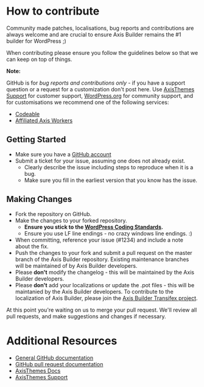 # How to contribute

Community made patches, localisations, bug reports and contributions are always welcome and are crucial to ensure Axis Builder remains the #1 builder for WordPress ;)

When contributing please ensure you follow the guidelines below so that we can keep on top of things.

__Note:__

GitHub is for *bug reports and contributions only* - if you have a support question or a request for a customization don't post here. Use [AxisThemes Support](http://support.axisthemes.com) for customer support, [WordPress.org](http://wordpress.org/support/plugin/axis-builder) for community support, and for customisations we recommend one of the following services:

- [Codeable](https://codeable.io/)
- [Affiliated Axis Workers](http://axisthemes.com/affiliated-axis-workers/)

## Getting Started

* Make sure you have a [GitHub account](https://github.com/signup/free)
* Submit a ticket for your issue, assuming one does not already exist.
  * Clearly describe the issue including steps to reproduce when it is a bug.
  * Make sure you fill in the earliest version that you know has the issue.

## Making Changes

* Fork the repository on GitHub.
* Make the changes to your forked repository.
  * **Ensure you stick to the [WordPress Coding Standards](http://make.wordpress.org/core/handbook/coding-standards/php/).**
  * Ensure you use LF line endings - no crazy windows line endings. :)
* When committing, reference your issue (#1234) and include a note about the fix.
* Push the changes to your fork and submit a pull request on the master branch of the Axis Builder repository. Existing maintenance branches will be maintained of by Axis Builder developers.
* Please **don't** modify the changelog - this will be maintained by the Axis Builder developers.
* Please **don't** add your localizations or update the .pot files - this will be maintanied by the Axis Builder developers. To contribute to the localization of Axis Builder, please join the [Axis Builder Transifex project](https://www.transifex.com/projects/p/axis-builder/).

At this point you're waiting on us to merge your pull request. We'll review all pull requests, and make suggestions and changes if necessary.

# Additional Resources

* [General GitHub documentation](http://help.github.com/)
* [GitHub pull request documentation](http://help.github.com/send-pull-requests/)
* [AxisThemes Docs](http://docs.axisthemes.com/)
* [AxisThemes Support](http://support.axisthemes.com)
